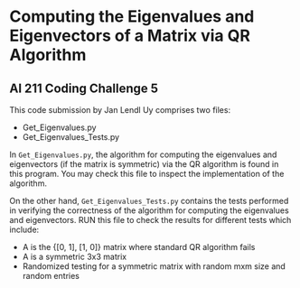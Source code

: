# Computing the Eigenvalues and Eigenvectors of a Matrix via QR Algorithm
## AI 211 Coding Challenge 5

This code submission by Jan Lendl Uy comprises two files:

- Get_Eigenvalues.py
- Get_Eigenvalues_Tests.py

In `Get_Eigenvalues.py`, the algorithm for computing the eigenvalues and eigenvectors (if the matrix is symmetric) via the QR algorithm is found in this program. You may check this file to inspect the implementation of the algorithm.

On the other hand, `Get_Eigenvalues_Tests.py` contains the tests performed in verifying the correctness of the algorithm for computing the eigenvalues and eigenvectors. RUN this file to check the results for different tests which include:

- A is the {[0, 1], [1, 0]} matrix where standard QR algorithm fails
- A is a symmetric 3x3 matrix
- Randomized testing for a symmetric matrix with random mxm size and random entries